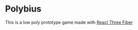 # Polybius

This is a low poly prototype game made with [React Three Fiber](https://github.com/react-spring/react-three-fiber)
